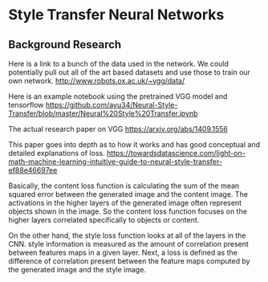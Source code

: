 # Style Transfer Neural Networks

## Background Research

Here is a link to a bunch of the data used in the network. We could potentially
pull out all of the art based datasets and use those to train our own network.
http://www.robots.ox.ac.uk/~vgg/data/

Here is an example notebook using the pretrained VGG model and tensorflow
https://github.com/ayu34/Neural-Style-Transfer/blob/master/Neural%20Style%20Transfer.ipynb

The actual research paper on VGG
https://arxiv.org/abs/1409.1556

This paper goes into depth as to how it works and has good conceptual and detailed explanations of loss.
https://towardsdatascience.com/light-on-math-machine-learning-intuitive-guide-to-neural-style-transfer-ef88e46697ee


Basically, the content loss function is calculating the sum of the mean squared error between the generated image and the content image. The activations in the higher layers of the generated image often represent objects shown in the image. So the content loss function focuses on the higher layers correlated specifically to objects or content.


On the other hand, the style loss function looks at all of the layers in the CNN. style information is measured as the amount of correlation present between features maps in a given layer. Next, a loss is defined as the difference of correlation present between the feature maps computed by the generated image and the style image.
